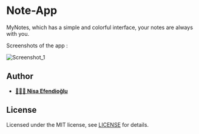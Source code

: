 # Note-App
MyNotes, which has a simple and colorful interface, your notes are always with you.

Screenshots of the app :

![Screenshot_1](https://user-images.githubusercontent.com/48391281/223815346-958a9e29-ea59-4ef1-b250-b72eb826640e.png)

## Author

- **[👩🏻‍💼 Nisa Efendioğlu](https://github.com/nisaefendioglu)**

## License

Licensed under the MIT license, see [LICENSE](LICENSE) for details.
